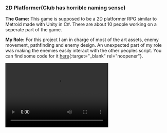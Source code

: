 ### 2D Platformer(Club has horrible naming sense)

**The Game:** This game is supposed to be a 2D platformer RPG similar to Metroid made with Unity in C#. There are about 10 people working on a seperate part of the game.

**My Role:** For this project I am in charge of most of the art assets, enemy movement, pathfinding and enemy design. An unexpected part of my role was making the enemies easily interact with the other peoples script. You can find some code for it [here](https://github.com/ParkerAllen/VariousCodeProjects){:target="_blank" rel="noopener"}.

<video src="BossVideo.mp4" width="320" height="200" controls preload></video>


